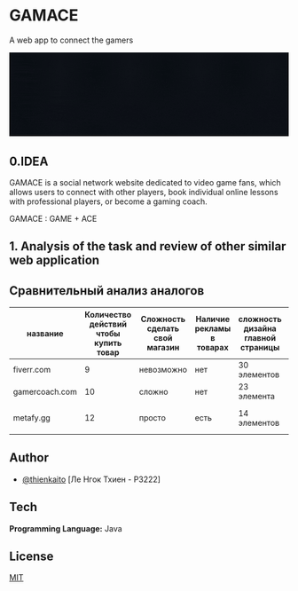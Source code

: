 
# GAMACE

A web app to connect the gamers


![Logo](https://github.com/kaitouz/ESportNetwork/blob/main/Image/logo.gif)



## 0.IDEA
GAMACE is a social network website dedicated to video game fans, 
which allows users to connect with other players, 
book individual online lessons with professional players, or become a gaming coach.

GAMACE : GAME + ACE

## 1. Analysis of the task and review of other similar web application

## Сравнительный анализ аналогов

|название      |Количество действий чтобы купить товар |Сложность сделать свой магазин |Наличие рекламы в товарах|сложность дизайна главной страницы|техподдержка                      |возможность заказывать без регистрации|
|--------------|---------------------------------------|-------------------------------|-------------------------|----------------------------------|----------------------------------|--------------------------------------|
|fiverr.com    | 9                                     | невозможно                    |нет                      |30 элементов                      |нет                               |да                                    |
|gamercoach.com| 10                                    | сложно                        |нет                      |23 элемента                       |нет                               |да                                    |
|metafy.gg     | 12                                    | просто                        |есть                     |14 элементов                      |Есть но мне не ответили до сих пор|нет                                   |


## Author

- [@thienkaito](https://www.github.com/thienkaito) [Ле Нгок Тхиен - P3222]



## Tech

**Programming Language:** Java




## License

[MIT](https://choosealicense.com/licenses/mit/)
